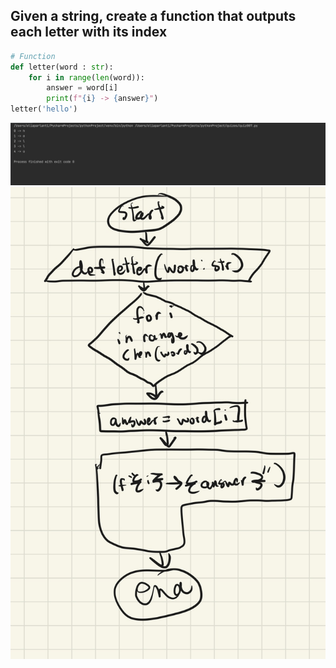 ## Given a string, create a function that outputs each letter with its index
```.py
# Function 
def letter(word : str):
    for i in range(len(word)):
        answer = word[i]
        print(f"{i} -> {answer}")
letter('hello')
```
![](quiz_pic0.png)
![](flow_diagram7)
